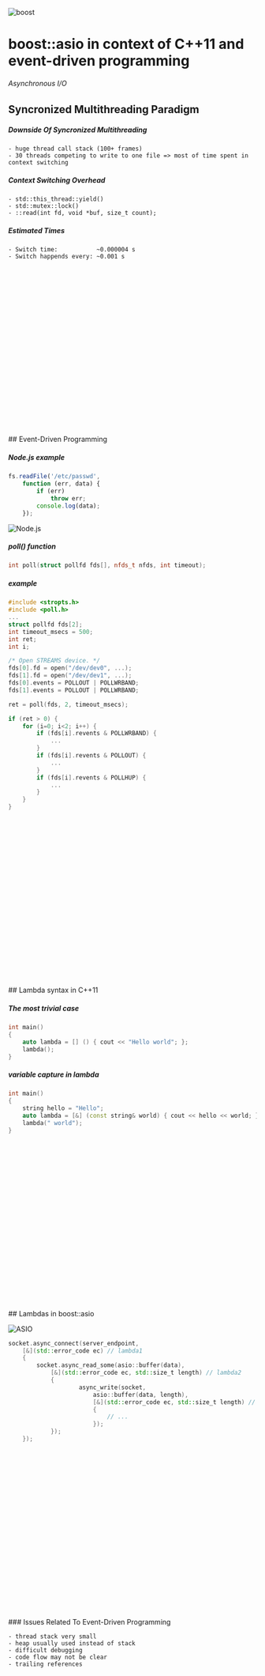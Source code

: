 
![boost](boost.png)

# boost::asio in context of C++11 and event-driven programming

###### Asynchronous I/O

## Syncronized Multithreading Paradigm

##### Downside Of Syncronized Multithreading

    - huge thread call stack (100+ frames)
    - 30 threads competing to write to one file => most of time spent in context switching

##### Context Switching Overhead

    - std::this_thread::yield()
    - std::mutex::lock()
    - ::read(int fd, void *buf, size_t count);

##### Estimated Times

    - Switch time:           ~0.000004 s
    - Switch happends every: ~0.001 s
<br/>
<br/>
<br/>
<br/>
<br/>
<br/>
<br/>
<br/>
<br/>
<br/>
<br/>
<br/>
<br/>
<br/>
<br/>
<br/>
<br/>
<br/>
<br/>
<br/>
## Event-Driven Programming

##### Node.js example

```javascript
fs.readFile('/etc/passwd',
    function (err, data) {
        if (err)
            throw err;
        console.log(data);
    });
```

![Node.js](nodejs.png)

##### poll() function

```c++
int poll(struct pollfd fds[], nfds_t nfds, int timeout); 
```

##### example

```c++
#include <stropts.h>
#include <poll.h>
...
struct pollfd fds[2];
int timeout_msecs = 500;
int ret;
int i;

/* Open STREAMS device. */
fds[0].fd = open("/dev/dev0", ...);
fds[1].fd = open("/dev/dev1", ...);
fds[0].events = POLLOUT | POLLWRBAND;
fds[1].events = POLLOUT | POLLWRBAND;

ret = poll(fds, 2, timeout_msecs);

if (ret > 0) {
    for (i=0; i<2; i++) {
        if (fds[i].revents & POLLWRBAND) {
            ...
        }
        if (fds[i].revents & POLLOUT) {
            ...
        }
        if (fds[i].revents & POLLHUP) {
            ...
        }
    }
}
```
<br/>
<br/>
<br/>
<br/>
<br/>
<br/>
<br/>
<br/>
<br/>
<br/>
<br/>
<br/>
<br/>
<br/>
<br/>
<br/>
<br/>
<br/>
<br/>
<br/>
## Lambda syntax in C++11

##### The most trivial case

```c++
int main()
{
    auto lambda = [] () { cout << "Hello world"; };
    lambda();
}
```

##### variable capture in lambda

```c++
int main()
{
    string hello = "Hello";
    auto lambda = [&] (const string& world) { cout << hello << world; };
    lambda(" world");
}
```
<br/>
<br/>
<br/>
<br/>
<br/>
<br/>
<br/>
<br/>
<br/>
<br/>
<br/>
<br/>
<br/>
<br/>
<br/>
<br/>
<br/>
<br/>
<br/>
<br/>
## Lambdas in boost::asio

![ASIO](asio.png)

```c++
socket.async_connect(server_endpoint,
    [&](std::error_code ec) // lambda1
    {
        socket.async_read_some(asio::buffer(data),
            [&](std::error_code ec, std::size_t length) // lambda2
            {
                    async_write(socket,
                        asio::buffer(data, length),
                        [&](std::error_code ec, std::size_t length) // lambda3
                        {
                            // ...
                        });
            });
    });
```
<br/>
<br/>
<br/>
<br/>
<br/>
<br/>
<br/>
<br/>
<br/>
<br/>
<br/>
<br/>
<br/>
<br/>
<br/>
<br/>
<br/>
<br/>
<br/>
<br/>
### Issues Related To Event-Driven Programming

    - thread stack very small
    - heap usually used instead of stack
    - difficult debugging
    - code flow may not be clear
    - trailing references
